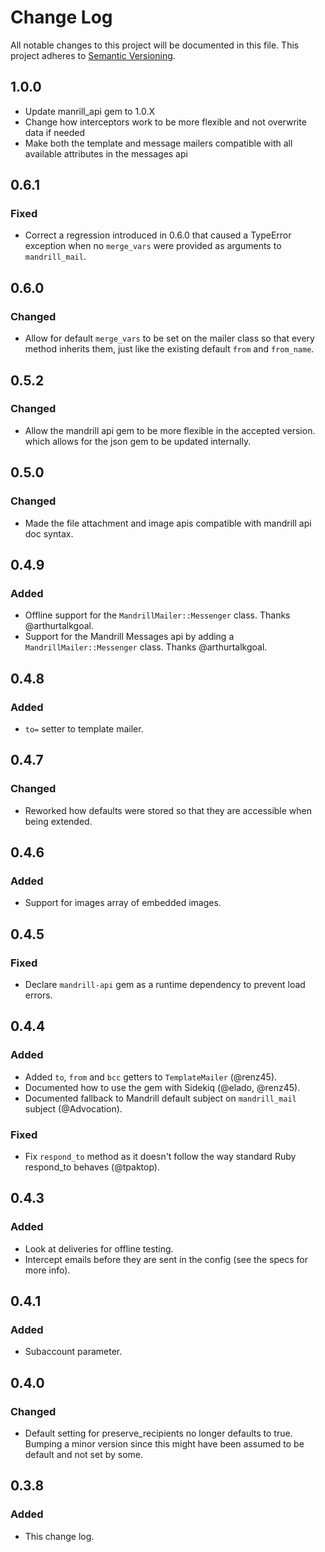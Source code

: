 # Change Log
All notable changes to this project will be documented in this file.
This project adheres to [Semantic Versioning](http://semver.org/).

## 1.0.0
- Update manrill_api gem to 1.0.X
- Change how interceptors work to be more flexible and not overwrite data if needed
- Make both the template and message mailers compatible with all available attributes in the messages api

## 0.6.1
### Fixed
- Correct a regression introduced in 0.6.0 that caused a TypeError exception
when no `merge_vars` were provided as arguments to `mandrill_mail`.

## 0.6.0
### Changed
- Allow for default `merge_vars` to be set on the mailer class so that every method inherits them, just like the existing default `from` and `from_name`.

## 0.5.2
### Changed
- Allow the mandrill api gem to be more flexible in the accepted version.
  which allows for the json gem to be updated internally.

## 0.5.0
### Changed
- Made the file attachment and image apis compatible with mandrill api doc syntax.

## 0.4.9
### Added
- Offline support for the `MandrillMailer::Messenger` class. Thanks @arthurtalkgoal.
- Support for the Mandrill Messages api by adding a `MandrillMailer::Messenger` class. Thanks @arthurtalkgoal.

## 0.4.8
### Added
- `to=` setter to template mailer.

## 0.4.7
### Changed
- Reworked how defaults were stored so that they are accessible when being extended.

## 0.4.6
### Added
- Support for images array of embedded images.

## 0.4.5
### Fixed
- Declare `mandrill-api` gem as a runtime dependency to prevent load errors.

## 0.4.4
### Added
- Added `to`, `from` and `bcc` getters to `TemplateMailer` (@renz45).
- Documented how to use the gem with Sidekiq (@elado, @renz45).
- Documented fallback to Mandrill default subject on `mandrill_mail` subject (@Advocation).

### Fixed
- Fix `respond_to` method as it doesn't follow the way standard Ruby respond_to behaves (@tpaktop).

## 0.4.3
### Added
- Look at deliveries for offline testing.
- Intercept emails before they are sent in the config (see the specs for more info).

## 0.4.1
### Added
- Subaccount parameter.

## 0.4.0
### Changed
- Default setting for preserve_recipients no longer defaults to true. Bumping a minor version since this might have been assumed to be default and not set by some.

## 0.3.8
### Added
- This change log.


[unreleased]: https://github.com/olivierlacan/keep-a-changelog/compare/v0.6.0...HEAD
